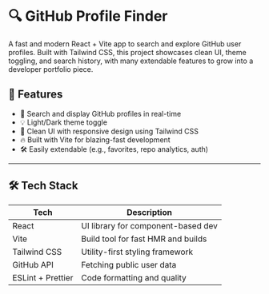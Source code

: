 # 🔍 GitHub Profile Finder

A fast and modern React + Vite app to search and explore GitHub user profiles. Built with Tailwind CSS, this project showcases clean UI, theme toggling, and search history, with many extendable features to grow into a developer portfolio piece.


## 🚀 Features

- 🔎 Search and display GitHub profiles in real-time
- 💡 Light/Dark theme toggle
- 🧠 Clean UI with responsive design using Tailwind CSS
- 🔥 Built with Vite for blazing-fast development
- 🛠️ Easily extendable (e.g., favorites, repo analytics, auth)

---

## 🛠️ Tech Stack

| Tech           | Description                          |
|----------------|--------------------------------------|
| React          | UI library for component-based dev   |
| Vite           | Build tool for fast HMR and builds   |
| Tailwind CSS   | Utility-first styling framework      |
| GitHub API     | Fetching public user data            |
| ESLint + Prettier | Code formatting and quality      |
